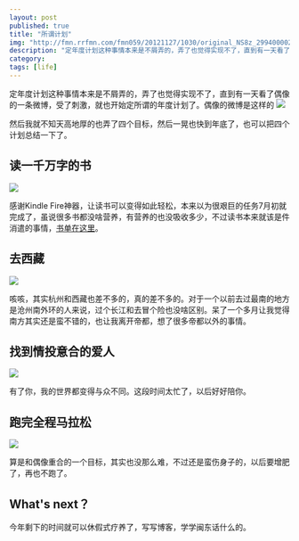 ```yaml
---
layout: post
published: true
title: "所谓计划"
img: "http://fmn.rrfmn.com/fmn059/20121127/1030/original_NS8z_299400002812118f.jpg"
description: "定年度计划这种事情本来是不屑弄的，弄了也觉得实现不了，直到有一天看了偶像的一条微博，受了刺激，就业开始定所谓的年度计划了。"
category: 
tags: [life]
---
```


定年度计划这种事情本来是不屑弄的，弄了也觉得实现不了，直到有一天看了偶像的一条微博，受了刺激，就也开始定所谓的年度计划了。偶像的微博是这样的
![](http://fmn.rrimg.com/fmn060/20121127/2045/original_AqnC_0a5f000040e2125b.jpg)

然后我就不知天高地厚的也弄了四个目标，然后一晃也快到年底了，也可以把四个计划总结一下了。

## 读一千万字的书
![](http://fmn.rrimg.com/fmn061/20121127/1025/original_Fc61_0ae600002854125b.jpg)

感谢Kindle Fire神器，让读书可以变得如此轻松，本来以为很艰巨的任务7月初就完成了，虽说很多书都没啥营养，有营养的也没吸收多少，不过读书本来就该是件消遣的事情，[书单在这里](http://book.douban.com/people/39088733/collect)。

## 去西藏
![](http://fmn.rrimg.com/fmn062/20120909/1415/original_PPoU_3d4e00005db3118f.jpg)

咳咳，其实杭州和西藏也差不多的，真的差不多的。对于一个以前去过最南的地方是沧州南外环的人来说，过个长江和去冒个险也没啥区别。呆了一个多月让我觉得南方其实还是蛮不错的，也让我离开帝都，想了很多帝都以外的事情。

## 找到情投意合的爱人
![](http://fmn.rrimg.com/fmn062/20121127/1030/original_IAiV_6cc6000027ee118c.jpg)

有了你，我的世界都变得与众不同。这段时间太忙了，以后好好陪你。

## 跑完全程马拉松
![](http://fmn.rrimg.com/fmn062/20121127/1030/original_6aeB_54eb000021ed1191.jpg)

算是和偶像重合的一个目标，其实也没那么难，不过还是蛮伤身子的，以后要增肥了，再也不跑了。

## What's next？

今年剩下的时间就可以休假式疗养了，写写博客，学学闽东话什么的。